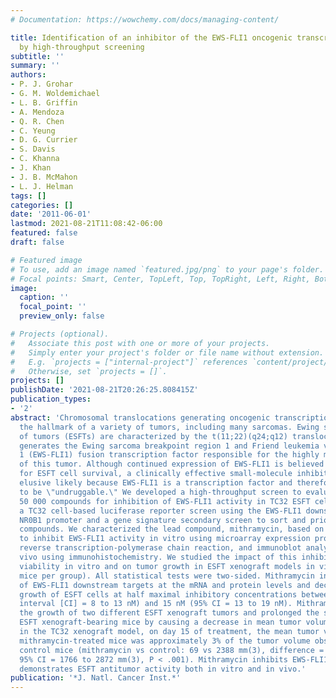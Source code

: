 ```yaml
---
# Documentation: https://wowchemy.com/docs/managing-content/

title: Identification of an inhibitor of the EWS-FLI1 oncogenic transcription factor
  by high-throughput screening
subtitle: ''
summary: ''
authors:
- P. J. Grohar
- G. M. Woldemichael
- L. B. Griffin
- A. Mendoza
- Q. R. Chen
- C. Yeung
- D. G. Currier
- S. Davis
- C. Khanna
- J. Khan
- J. B. McMahon
- L. J. Helman
tags: []
categories: []
date: '2011-06-01'
lastmod: 2021-08-21T11:08:42-06:00
featured: false
draft: false

# Featured image
# To use, add an image named `featured.jpg/png` to your page's folder.
# Focal points: Smart, Center, TopLeft, Top, TopRight, Left, Right, BottomLeft, Bottom, BottomRight.
image:
  caption: ''
  focal_point: ''
  preview_only: false

# Projects (optional).
#   Associate this post with one or more of your projects.
#   Simply enter your project's folder or file name without extension.
#   E.g. `projects = ["internal-project"]` references `content/project/deep-learning/index.md`.
#   Otherwise, set `projects = []`.
projects: []
publishDate: '2021-08-21T20:26:25.808415Z'
publication_types:
- '2'
abstract: 'Chromosomal translocations generating oncogenic transcription factors are
  the hallmark of a variety of tumors, including many sarcomas. Ewing sarcoma family
  of tumors (ESFTs) are characterized by the t(11;22)(q24;q12) translocation that
  generates the Ewing sarcoma breakpoint region 1 and Friend leukemia virus integration
  1 (EWS-FLI1) fusion transcription factor responsible for the highly malignant phenotype
  of this tumor. Although continued expression of EWS-FLI1 is believed to be critical
  for ESFT cell survival, a clinically effective small-molecule inhibitor remains
  elusive likely because EWS-FLI1 is a transcription factor and therefore widely felt
  to be \"undruggable.\" We developed a high-throughput screen to evaluate more than
  50 000 compounds for inhibition of EWS-FLI1 activity in TC32 ESFT cells. We used
  a TC32 cell-based luciferase reporter screen using the EWS-FLI1 downstream target
  NR0B1 promoter and a gene signature secondary screen to sort and prioritize the
  compounds. We characterized the lead compound, mithramycin, based on its ability
  to inhibit EWS-FLI1 activity in vitro using microarray expression profiling, quantitative
  reverse transcription-polymerase chain reaction, and immunoblot analysis, and in
  vivo using immunohistochemistry. We studied the impact of this inhibition on cell
  viability in vitro and on tumor growth in ESFT xenograft models in vivo (n = 15-20
  mice per group). All statistical tests were two-sided. Mithramycin inhibited expression
  of EWS-FLI1 downstream targets at the mRNA and protein levels and decreased the
  growth of ESFT cells at half maximal inhibitory concentrations between 10 (95% confidence
  interval [CI] = 8 to 13 nM) and 15 nM (95% CI = 13 to 19 nM). Mithramycin suppressed
  the growth of two different ESFT xenograft tumors and prolonged the survival of
  ESFT xenograft-bearing mice by causing a decrease in mean tumor volume. For example,
  in the TC32 xenograft model, on day 15 of treatment, the mean tumor volume for the
  mithramycin-treated mice was approximately 3% of the tumor volume observed in the
  control mice (mithramycin vs control: 69 vs 2388 mm(3), difference = 2319 mm(3),
  95% CI = 1766 to 2872 mm(3), P < .001). Mithramycin inhibits EWS-FLI1 activity and
  demonstrates ESFT antitumor activity both in vitro and in vivo.'
publication: '*J. Natl. Cancer Inst.*'
---
```

